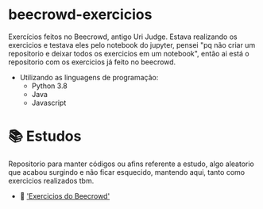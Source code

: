 # beecrowd-exercicios
 Exercícios feitos no Beecrowd, antigo Uri Judge.
 Estava realizando os exercicios e testava eles pelo notebook do jupyter, pensei "pq não criar um repositorio e deixar todos os exercicios em um notebook", então ai está o repositorio com os exercicios já feito no beecrowd.
 
 
- Utilizando as linguagens de programação:
    - Python 3.8
    - Java
    - Javascript


# 📚 Estudos

Repositorio para manter códigos ou afins referente a estudo, algo aleatorio que acabou surgindo e não ficar esquecido, mantendo aqui, tanto como exercicios realizados tbm.
- 🤖 ['Exercicios do Beecrowd'](www.inserirolinkdepois.com)
